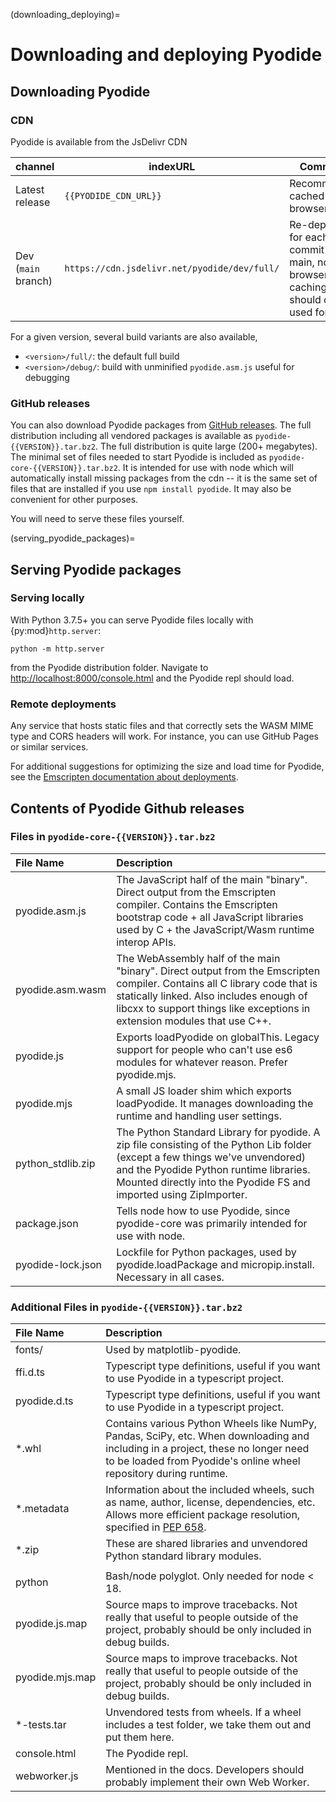 (downloading_deploying)=

# Downloading and deploying Pyodide

## Downloading Pyodide

### CDN

Pyodide is available from the JsDelivr CDN

| channel             | indexURL                                     | Comments                                                                                 | REPL                                               |
| ------------------- | -------------------------------------------- | ---------------------------------------------------------------------------------------- | -------------------------------------------------- |
| Latest release      | `{{PYODIDE_CDN_URL}}`                        | Recommended, cached by the browser                                                       | [link](https://pyodide.org/en/stable/console.html) |
| Dev (`main` branch) | `https://cdn.jsdelivr.net/pyodide/dev/full/` | Re-deployed for each commit on main, no browser caching, should only be used for testing | [link](https://pyodide.org/en/latest/console.html) |

For a given version, several build variants are also available,

- `<version>/full/`: the default full build
- `<version>/debug/`: build with unminified `pyodide.asm.js` useful for debugging

### GitHub releases

You can also download Pyodide packages from [GitHub
releases](https://github.com/pyodide/pyodide/releases). The full distribution
including all vendored packages is available as `pyodide-{{VERSION}}.tar.bz2`.
The full distribution is quite large (200+ megabytes). The minimal set of files
needed to start Pyodide is included as `pyodide-core-{{VERSION}}.tar.bz2`. It is
intended for use with node which will automatically install missing packages
from the cdn -- it is the same set of files that are installed if you use `npm
install pyodide`. It may also be convenient for other purposes.

You will need to serve these files yourself.

(serving_pyodide_packages)=

## Serving Pyodide packages

### Serving locally

With Python 3.7.5+ you can serve Pyodide files locally with {py:mod}`http.server`:

```
python -m http.server
```

from the Pyodide distribution folder. Navigate to
[http://localhost:8000/console.html](http://localhost:8000/console.html) and
the Pyodide repl should load.

### Remote deployments

Any service that hosts static files and that correctly sets the WASM MIME type
and CORS headers will work. For instance, you can use GitHub Pages or similar
services.

For additional suggestions for optimizing the size and load time for Pyodide,
see the [Emscripten documentation about
deployments](https://emscripten.org/docs/compiling/Deploying-Pages.html).

## Contents of Pyodide Github releases

### Files in `pyodide-core-{{VERSION}}.tar.bz2`

| File Name         | Description                                                                                                                                                                                                                                       |
| :---------------- | :------------------------------------------------------------------------------------------------------------------------------------------------------------------------------------------------------------------------------------------------ |
| pyodide.asm.js    | The JavaScript half of the main "binary". Direct output from the Emscripten compiler. Contains the Emscripten bootstrap code + all JavaScript libraries used by C + the JavaScript/Wasm runtime interop APIs.                                     |
| pyodide.asm.wasm  | The WebAssembly half of the main "binary". Direct output from the Emscripten compiler. Contains all C library code that is statically linked. Also includes enough of libcxx to support things like exceptions in extension modules that use C++. |
| pyodide.js        | Exports loadPyodide on globalThis. Legacy support for people who can't use es6 modules for whatever reason. Prefer pyodide.mjs.                                                                                                                   |
| pyodide.mjs      | A small JS loader shim which exports loadPyodide. It manages downloading the runtime and handling user settings.                                                                                                                                  |
| python_stdlib.zip | The Python Standard Library for pyodide. A zip file consisting of the Python Lib folder (except a few things we've unvendored) and the Pyodide Python runtime libraries. Mounted directly into the Pyodide FS and imported using ZipImporter.     |
| package.json      | Tells node how to use Pyodide, since pyodide-core was primarily intended for use with node.                                                                                                                                                       |
| pyodide-lock.json | Lockfile for Python packages, used by pyodide.loadPackage and micropip.install. Necessary in all cases.                                                                                                                                           |

### Additional Files in `pyodide-{{VERSION}}.tar.bz2`

| File Name       | Description                                                                                                                                                                                          |
| :-------------- | :--------------------------------------------------------------------------------------------------------------------------------------------------------------------------------------------------- |
| fonts/          | Used by matplotlib-pyodide.                                                                                                                                                                          |
| ffi.d.ts        | Typescript type definitions, useful if you want to use Pyodide in a typescript project.                                                                                                              |
| pyodide.d.ts    | Typescript type definitions, useful if you want to use Pyodide in a typescript project.                                                                                                              |
| \*.whl          | Contains various Python Wheels like NumPy, Pandas, SciPy, etc. When downloading and including in a project, these no longer need to be loaded from Pyodide's online wheel repository during runtime. |
| \*.metadata     | Information about the included wheels, such as name, author, license, dependencies, etc. Allows more efficient package resolution, specified in [PEP 658](https://peps.python.org/pep-0658/).        |
| \*.zip          | These are shared libraries and unvendored Python standard library modules.                                                                                                                           |
|                 |
| python          | Bash/node polyglot. Only needed for node < 18.                                                                                                                                                       |
| pyodide.js.map  | Source maps to improve tracebacks. Not really that useful to people outside of the project, probably should be only included in debug builds.                                                        |
| pyodide.mjs.map | Source maps to improve tracebacks. Not really that useful to people outside of the project, probably should be only included in debug builds.                                                        |
| \*-tests.tar    | Unvendored tests from wheels. If a wheel includes a test folder, we take them out and put them here.                                                                                                 |
| console.html    | The Pyodide repl.                                                                                                                                                                                    |
| webworker.js    | Mentioned in the docs. Developers should probably implement their own Web Worker.                                                                                                                    |
